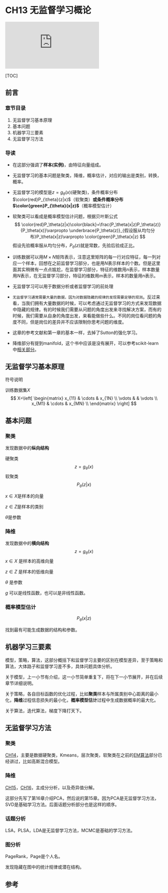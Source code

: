 # CH13 无监督学习概论
![Hits](http://www.smirkcao.info/hit_gits/Lihang/CH13/README.md)

[TOC]

## 前言

### 章节目录

1. 无监督学习基本原理
1. 基本问题
1. 机器学习三要素
1. 无监督学习方法

### 导读

- 在这部分强调了**样本(实例)**，由特征向量组成。

- 无监督学习的基本问题是聚类，降维，概率估计，对应的输出是类别，转换，概率。

- 无监督学习的模型是$z=g_{\theta}(x)$(硬聚类)，条件概率分布$\color{red}P_{\theta}(z|x)$（软聚类）**或条件概率分布$\color{green}P_{\theta}(x|z)$**（概率模型估计）

- 软聚类可以看成是概率模型估计问题，根据贝叶斯公式
  $$
  \color{red}P_\theta(z|x)\color{black}=\frac{P_\theta(x|z)P_\theta(z)}{P_\theta(x)}\varpropto \underbrace{P_\theta(z)}_{假设服从均匀分布}P_\theta(x|z)\varpropto \color{green}P_\theta(x|z)
  $$
  假设先验概率服从均匀分布，$P_\theta(z)$就是常数，先验后验成正比。

- 训练数据可以用$M\times N$矩阵表示，注意这里矩阵的每一行对应特征，每一列对应一个样本，回想在之前监督学习部分，也是用$N$表示样本的个数。但是这里面其实稍微有一点点尴尬，在监督学习部分，特征的维数用$n$表示，样本数量用$N$表示，在无监督学习部分，特征的维数用$m$表示，样本的数量用$n$表示。

- 无监督学习可以用于数据分析或者监督学习的前处理

- `无监督学习通常需要大量的数据，因为对数据隐藏的规律的发现需要足够的观测`。反过来看，当我们拥有大量数据的时候，可以考虑通过无监督学习的方式来发现数据中隐藏的规律。有的时候我们需要从问题的角度出发来寻找解决方案，而有的时候，我们需要从自身的角度出发，来看能做些什么。不同的岗位看问题的角度不同，但是岗位的差异并不应该限制你思考问题的维度。

- 这章的参考文献和第一章的基本一样，去掉了Sutton的强化学习。

- 降维部分有提到manifold，这个书中应该是没有展开，可以参考scikit-learn中[相关部分](https://scikit-learn.org/stable/modules/manifold.html#manifold)。

## 无监督学习基本原理

符号说明

训练数据集$X$
$$
X=\left[
\begin{matrix}
 x_{11} & \cdots & x_{1N}       \\
 \vdots &        & \vdots 		\\
 x_{M1} & \cdots & x_{MN}       \\
\end{matrix}
\right]
$$

## 基本问题

### 聚类

发现数据中的**纵向结构**

硬聚类
$$
z=g_\theta(x)
$$
软聚类
$$
P_\theta(z|x)
$$


$x\in X$是样本的向量

$z\in Z$是样本的类别

$\theta$是参数

### 降维

发现数据中的**横向结构**
$$
z=g_\theta(x)
$$
$x\in X$ 是样本的高维向量

$z\in Z$ 是样本的低维向量

$\theta$ 是参数

$g$ 可以是线性函数，也可以是非线性函数。

### 概率模型估计

$$
P_\theta(x|z)
$$

找到最有可能生成数据的结构和参数。

## 机器学习三要素

模型，策略，算法，这部分概括下和监督学习主要的区别在模型差异，至于策略和算法，大体路子和监督学习差不多，具体问题具体分析。

关于模型，上一小节有介绍，这一小节简单重复下，将在下一小节展开，并在后续章节详细说明。

关于策略，各自目标函数的优化过程，比如**聚类**样本与所属类别中心距离的最小化，**降维**过程信息损失的最小化，**概率模型估计**过程中生成数据概率的最大化。

关于算法，迭代算法，梯度下降打天下。

## 无监督学习方法

### 聚类

[CH14](../CH14/README.md)，主要是数据硬聚类，Kmeans，层次聚类，软聚类在之前的[EM算法](../CH09/README.md)部分已经讲过，比如高斯混合模型。

### 降维

[CH15](../CH15/README.md)，[CH16](../CH16/README.md)，主成分分析，以及奇异值分解。

这部分先写了第16章介绍PCA，然后说的第15章。因为PCA是无监督学习方法，SVD是基础学习方法。后面话题分析部分也是这样的顺序。

### 话题分析

LSA，PLSA，LDA是无监督学习方法，MCMC是基础的学习方法。

### 图分析

PageRank，Page是个人名。

发现隐藏在图中的统计规律或潜在结构。

## 参考

